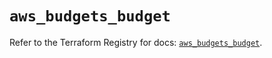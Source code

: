 # `aws_budgets_budget`

Refer to the Terraform Registry for docs: [`aws_budgets_budget`](https://registry.terraform.io/providers/hashicorp/aws/5.76.0/docs/resources/budgets_budget).
